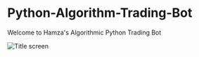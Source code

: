 # Python-Algorithm-Trading-Bot
Welcome to Hamza's Algorithmic Python Trading Bot

![Title screen]([https://raw.githubusercontent.com/HamzaR13/Personal-Website/main/Screenshot%202023-06-27%20182121.png](https://raw.githubusercontent.com/HamzaR13/Python-Algorithm-Trading-Bot/main/Screenshot%202023-07-08%20191053.png)https://raw.githubusercontent.com/HamzaR13/Python-Algorithm-Trading-Bot/main/Screenshot%202023-07-08%20191053.png)

